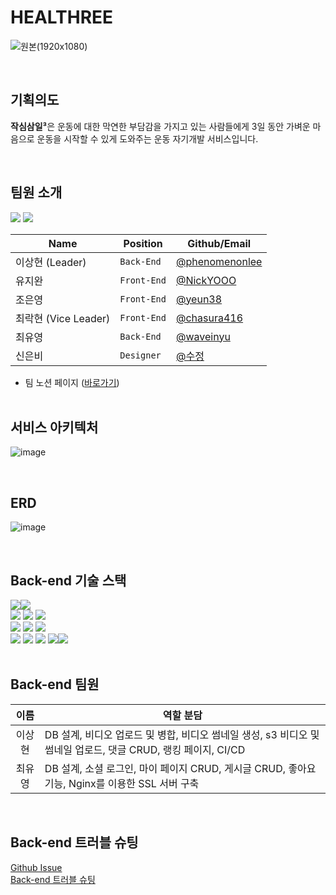 # **HEALTHREE**

![원본(1920x1080)](https://user-images.githubusercontent.com/99732695/194321278-6896f851-1109-4b9c-93bf-9ccaa34eb199.png)

<br>

## **기획의도**

**작심삼일³**은 운동에 대한 막연한 부담감을 가지고 있는 사람들에게 3일 동안 가벼운 마음으로 운동을 시작할 수 있게 도와주는 운동 자기개발 서비스입니다.

<br>

## **팀원 소개**

<img src="https://img.shields.io/badge/react-61DAFB?style=plastic&logo=react&logoColor=black"> <img src="https://img.shields.io/badge/node.js-339933?style=plastic&logo=Node.js&logoColor=white">

| Name                 | Position    | Github/Email                                       |
| -------------------- | ----------- | -------------------------------------------------- |
| 이상현 (Leader)      | `Back-End`  | [@phenomenonlee](https://github.com/phenomenonleE) |
| 유지완               | `Front-End` | [@NickYOOO](https://github.com/NickYOOO)           |
| 조은영               | `Front-End` | [@yeun38](https://github.com/yeun38)               |
| 최락현 (Vice Leader) | `Front-End` | [@chasura416](https://github.com/chasura416)       |
| 최유영               | `Back-End`  | [@waveinyu](https://github.com/waveinyu)           |
| 신은비               | `Designer`  | [@수정](수정)                                      |

-   팀 노션 페이지 ([바로가기](https://www.notion.so/864fe5f8be8f4736895b8c29197de182)) <br> <br>

## **서비스 아키텍처**

![image](https://user-images.githubusercontent.com/99732695/194294124-e035a53b-2f58-4d0d-aa73-e661cf1ee48b.png)

<br>

## **ERD**

![image](https://user-images.githubusercontent.com/99732695/193457382-b0c169b6-0d09-47c8-a051-09d9edaed654.png)

<br>

## **Back-end 기술 스택**

<img src="https://img.shields.io/badge/node.js-339933?style=plastic&logo=Node.js&logoColor=white"><img src="https://img.shields.io/badge/Express-000000?style=plastic&logo=Express&logoColor=white"> <br> <img src="https://img.shields.io/badge/JWT-000000?style=plastic&logo=JSON Web Tokens&logoColor=white"> <img src="https://img.shields.io/badge/Passport-34E27A?style=plastic&logo=Passport&logoColor=white"> <img src="https://img.shields.io/badge/FFmpeg-007808?style=plastic&logo=FFmpeg&logoColor=white"><br> <img src="https://img.shields.io/badge/Sequelize-52B0E7?style=plastic&logo=Sequelize&logoColor=white"> <img src="https://img.shields.io/badge/MySQL-4479A1?style=plastic&logo=MySQL&logoColor=white"> <img src="https://img.shields.io/badge/AWS RDS-527FFF?style=plastic&logo=Amazon RDS&logoColor=white"><br> <img src="https://img.shields.io/badge/GitHub Actions-2088FF?style=plastic&logo=GitHub Actions&logoColor=white"> <img src="https://img.shields.io/badge/AWS EC2-FF9900?style=plastic&logo=Amazon EC2&logoColor=white"> <img src="https://img.shields.io/badge/AWS S3-1572B6?style=plastic&logo=Amazon S3&logoColor=white"> <img src="https://img.shields.io/badge/NGINX-009639?style=plastic&logo=NGINX&logoColor=white"><img src="https://img.shields.io/badge/PM2-2B037A?style=plastic&logo=PM2 RDS&logoColor=white"><br> <br>

## **Back-end 팀원**

| 이름 | <center>역할 분담</center> |
| :-: | --- |
| 이상현 | DB 설계, 비디오 업로드 및 병합, 비디오 썸네일 생성, s3 비디오 및 썸네일 업로드, 댓글 CRUD, 랭킹 페이지, CI/CD |
| 최유영 | DB 설계, 소셜 로그인, 마이 페이지 CRUD, 게시글 CRUD, 좋아요 기능, Nginx를 이용한 SSL 서버 구축 |

<br>

## **Back-end 트러블 슈팅**

[Github Issue](https://github.com/Final-healthree/healthree-backend/issues) <br> [Back-end 트러블 슈팅](https://www.notion.so/b9ab1b43f44d42c0be5fc4c45cc0cd29?v=9a6a947295134c06a6589be6271f43ce)

